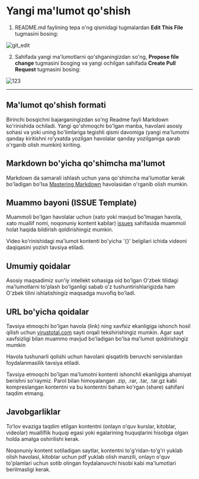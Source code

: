 # Yangi ma'lumot qo'shish
1. README.md faylining tepa o'ng qismidagi tugmalardan **Edit This File** tugmasini bosing:

![git_edit](https://user-images.githubusercontent.com/123057634/213424139-12db0220-f4ff-4e01-a55d-f5bb46392813.png)


2. Sahifada yangi ma'lumotlarni qo'shganingizdan so'ng, **Propose file change** tugmasini bosging va yangi ochilgan sahifada **Create Pull Request** tugmasini bosing:

![123](https://user-images.githubusercontent.com/15800037/213632703-d7100d9d-2f4e-40d7-b592-2f56dacb1c83.png)



***
## Ma'lumot qo'shish formati

Birinchi bosqichni bajarganingizdan so'ng Readme fayli Markdown ko'rinishida ochiladi. Yangi qo'shmoqchi bo'lgan manba, havolani asosiy sohasi va yoki uning bo'limlariga tegishli qismi davomiga (yangi ma'lumotni qanday kiritishni ro'yxatda yozilgan havolalar qanday yozilganiga qarab o'rganib olish mumkin) kiriting. 

## Markdown bo'yicha qo'shimcha ma'lumot
Markdown da samarali ishlash uchun yana qo'shimcha ma'lumotlar kerak bo'ladigan bo'lsa [Mastering Markdown](https://docs.github.com/en/get-started/writing-on-github/getting-started-with-writing-and-formatting-on-github/basic-writing-and-formatting-syntax) havolasidan o'rganib olish mumkin.

## Muammo bayoni (ISSUE Template)

Muammoli bo'lgan havolalar uchun (xato yoki mavjud bo'lmagan havola, xato muallif nomi, noqonuniy kontent kabilar) [issues](https://github.com/Step2AI/Uzbek-tilidagi-Suniy-Intellekt-manbalari/issues) sahifasida muammoli holat haqida bildirish qoldirishingiz mumkin.

Video ko'rinishidagi ma'lumot kontenti bo'yicha '{}' belgilari ichida videoni daqiqasini yozish tavsiya etiladi.

## Umumiy qoidalar

Asosiy maqsadimiz sun'iy intellekt sohasiga oid bo'lgan O'zbek tilidagi ma'lumotlarni to'plash bo'lganligi sabab o'z tushuntirishlarigizda ham O'zbek tilini ishlatishingiz maqsadga muvofiq bo'ladi.

## URL bo'yicha qoidalar

Tavsiya etmoqchi bo'lgan havola (link) ning xavfsiz ekanligiga ishonch hosil qilish uchun [virustotal.com](https://www.virustotal.com/gui/home/upload) sayti orqali tekshirishingiz mumkin. Agar sayt xavfsizligi bilan muammo mavjud bo'ladigan bo'lsa ma'lumot qoldirishingiz mumkin

Havola tushunarli qolishi uchun havolani qisqatirib beruvchi servislardan foydalanmasilik tavsiya etiladi.

Tavsiya etmoqchi bo'lgan ma'lumotni kontenti ishonchli ekanligiga ahamiyat berishni so'raymiz. Parol bilan himoyalangan .zip, .rar, .tar, .tar.gz kabi kompreslangan kontentni va bu kontentni baham ko'rgan (share) sahifani taqdim etmang.

## Javobgarliklar
Toʻlov evaziga taqdim etilgan kontentni (onlayn oʻquv kurslar, kitoblar, videolar) mualliflik huquqi egasi yoki egalarining huquqlarini hisobga olgan holda amalga oshirilishi kerak.

Noqonuniy kontent sotiladigan saytlar, kontentni to'g'ridan-to'g'ri yuklab olish havolasi, kitoblar uchun pdf yuklab olish manzili, onlayn o'quv to'plamlari uchun sotib olingan foydalanuvchi hisobi kabi ma'lumotlari berilmasligi kerak.

